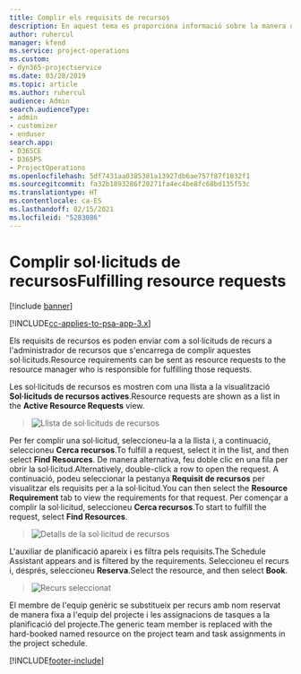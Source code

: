 ```yaml
---
title: Complir els requisits de recursos
description: En aquest tema es proporciona informació sobre la manera de complir els requisits dels recursos.
author: ruhercul
manager: kfend
ms.service: project-operations
ms.custom:
- dyn365-projectservice
ms.date: 03/28/2019
ms.topic: article
ms.author: ruhercul
audience: Admin
search.audienceType:
- admin
- customizer
- enduser
search.app:
- D365CE
- D365PS
- ProjectOperations
ms.openlocfilehash: 5df7431aa0385381a13927db6ae757f87f1832f1
ms.sourcegitcommit: fa32b1893286f20271fa4ec4be8fc68bd135f53c
ms.translationtype: HT
ms.contentlocale: ca-ES
ms.lasthandoff: 02/15/2021
ms.locfileid: "5283086"
---
```

# <a name="fulfilling-resource-requests"></a><span data-ttu-id="146f5-103">Complir sol·licituds de recursos</span><span class="sxs-lookup"><span data-stu-id="146f5-103">Fulfilling resource requests</span></span>

[!include [banner](../includes/psa-now-project-operations.md)]

[!INCLUDE[cc-applies-to-psa-app-3.x](../includes/cc-applies-to-psa-app-3x.md)]

<span data-ttu-id="146f5-104">Els requisits de recursos es poden enviar com a sol·licituds de recurs a l'administrador de recursos que s'encarrega de complir aquestes sol·licituds.</span><span class="sxs-lookup"><span data-stu-id="146f5-104">Resource requirements can be sent as resource requests to the resource manager who is responsible for fulfilling those requests.</span></span>

<span data-ttu-id="146f5-105">Les sol·licituds de recursos es mostren com una llista a la visualització **Sol·licituds de recursos actives**.</span><span class="sxs-lookup"><span data-stu-id="146f5-105">Resource requests are shown as a list in the **Active Resource Requests** view.</span></span>

> ![Llista de sol·licituds de recursos](media/Resource-Management-image59.png)

<span data-ttu-id="146f5-107">Per fer complir una sol·licitud, seleccioneu-la a la llista i, a continuació, seleccioneu **Cerca recursos**.</span><span class="sxs-lookup"><span data-stu-id="146f5-107">To fulfill a request, select it in the list, and then select **Find Resources**.</span></span> <span data-ttu-id="146f5-108">De manera alternativa, feu doble clic en una fila per obrir la sol·licitud.</span><span class="sxs-lookup"><span data-stu-id="146f5-108">Alternatively, double-click a row to open the request.</span></span> <span data-ttu-id="146f5-109">A continuació, podeu seleccionar la pestanya **Requisit de recursos** per visualitzar els requisits per a la sol·licitud.</span><span class="sxs-lookup"><span data-stu-id="146f5-109">You can then select the **Resource Requirement** tab to view the requirements for that request.</span></span> <span data-ttu-id="146f5-110">Per començar a complir la sol·licitud, seleccioneu **Cerca recursos**.</span><span class="sxs-lookup"><span data-stu-id="146f5-110">To start to fulfill the request, select **Find Resources**.</span></span>

> ![Detalls de la sol·licitud de recursos](media/Resource-Management-image60.png)

<span data-ttu-id="146f5-112">L'auxiliar de planificació apareix i es filtra pels requisits.</span><span class="sxs-lookup"><span data-stu-id="146f5-112">The Schedule Assistant appears and is filtered by the requirements.</span></span> <span data-ttu-id="146f5-113">Seleccioneu el recurs i, després, seleccioneu **Reserva**.</span><span class="sxs-lookup"><span data-stu-id="146f5-113">Select the resource, and then select **Book**.</span></span>

> ![Recurs seleccionat](media/Resource-Management-image61.png)

<span data-ttu-id="146f5-115">El membre de l'equip genèric se substitueix per recurs amb nom reservat de manera fixa a l'equip del projecte i les assignacions de tasques a la planificació del projecte.</span><span class="sxs-lookup"><span data-stu-id="146f5-115">The generic team member is replaced with the hard-booked named resource on the project team and task assignments in the project schedule.</span></span>


[!INCLUDE[footer-include](../includes/footer-banner.md)]
